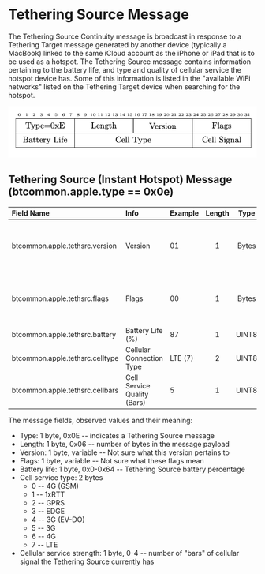 <h1>Tethering Source Message</h1>

<p> The Tethering Source Continuity message is broadcast in response to a
Tethering Target message generated by another device (typically a MacBook)
linked to the same iCloud account as the iPhone or iPad that is to be used as a
hotspot. The Tethering Source message contains information pertaining to the
battery life, and type and quality of cellular service the hotspot device
has. Some of this information is listed in the "available WiFi networks" listed
on the Tethering Target device when searching for the hotspot.</p>

<div align="center">
<img src="/figs/tethering_source_format.png">
</div>

## Tethering Source (Instant Hotspot) Message (btcommon.apple.type == 0x0e)
| Field Name                                  | Info                         | Example                   |Length| Type  | Notes                            |
| :-------------------------------------------| :----------------------------|:--------------------------|:----:|:-----:|:--------------------------------:|
| btcommon.apple.tethsrc.version              | Version                      |     01                    |  1   | Bytes |Note sure what this pertains to   |
| btcommon.apple.tethsrc.flags                | Flags                        |     00                    |  1   | Bytes |Note sure what these flags mean   |
| btcommon.apple.tethsrc.battery              | Battery Life (%)             |     87                    |  1   | UINT8 |                                  |
| btcommon.apple.tethsrc.celltype             | Cellular Connection Type     |     LTE (7)               |  2   | UINT8 |                                  |
| btcommon.apple.tethsrc.cellbars             | Cell Service Quality (Bars)  |     5                     |  1   | UINT8 |                                  |


<p>The message fields, observed values and their meaning:</p>

<ul>
<li>
Type: 1 byte, 0x0E -- indicates a Tethering Source message
</li>
<li>
Length: 1 byte, 0x06 -- number of bytes in the message payload
</li>
<li>
Version: 1 byte, variable -- Not sure what this version pertains to
</li>
<li>
Flags: 1 byte, variable -- Not sure what these flags mean
 </li>
<li>
Battery life: 1 byte, 0x0-0x64 -- Tethering Source battery percentage 
</li>
<li>
Cell service type: 2 bytes
  <ul>
    <li>
        0 -- 4G (GSM)
    </li>
    <li>
        1 -- 1xRTT
    </li>
    <li>
        2 -- GPRS
    </li>
    <li>
        3 -- EDGE
    </li>
    <li>
        4 -- 3G (EV-DO)
    </li>
    <li>
        5 -- 3G
    </li>
    <li>
        6 -- 4G
    </li>
    <li>
        7 -- LTE
    </li>
  </ul>
</li>
<li>
Cellular service strength: 1 byte, 0-4 -- number of "bars" of cellular signal
the Tethering Source currently has
</li>
</ul>
